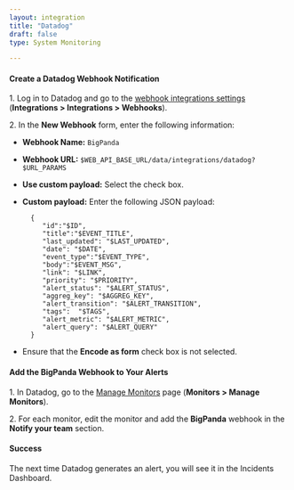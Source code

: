 ```yaml
---
layout: integration 
title: "Datadog"
draft: false
type: System Monitoring

---
```


#### Create a Datadog Webhook Notification  

1\. Log in to Datadog and go to the [webhook integrations settings](https://app.datadoghq.com/account/settings#integrations/webhooks) (**Integrations > Integrations > Webhooks**).

2\. In the **New Webhook** form, enter the following information:  

* **Webhook Name:** `BigPanda`
* **Webhook URL:** `$WEB_API_BASE_URL/data/integrations/datadog?$URL_PARAMS`
* **Use custom payload:** Select the check box.
* **Custom payload:** Enter the following JSON payload:

        {
           "id":"$ID",
           "title":"$EVENT_TITLE",
           "last_updated": "$LAST_UPDATED",
           "date": "$DATE",
           "event_type":"$EVENT_TYPE",
           "body":"$EVENT_MSG",
           "link": "$LINK",
           "priority": "$PRIORITY",
           "alert_status": "$ALERT_STATUS",
           "aggreg_key": "$AGGREG_KEY",
           "alert_transition": "$ALERT_TRANSITION",
           "tags":  "$TAGS",
           "alert_metric": "$ALERT_METRIC",
           "alert_query": "$ALERT_QUERY"
        }


* Ensure that the **Encode as form** check box is not selected.

<!-- section-separator -->

#### Add the BigPanda Webhook to Your Alerts

1\. In Datadog, go to the [Manage Monitors](https://app.datadoghq.com/monitors) page (**Monitors > Manage Monitors**).

2\. For each monitor, edit the monitor and add the **BigPanda** webhook in the **Notify your team** section.
 
<!-- section-separator -->

#### Success
The next time Datadog generates an alert, you will see it in the Incidents Dashboard.

